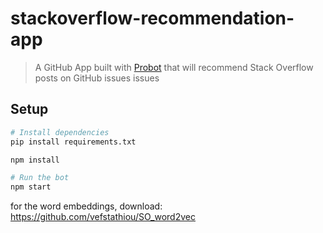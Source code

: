 # stackoverflow-recommendation-app

> A GitHub App built with [Probot](https://github.com/probot/probot) that will recommend Stack Overflow posts on GitHub issues issues

## Setup

```sh
# Install dependencies
pip install requirements.txt 

npm install

# Run the bot
npm start
```

for the word embeddings, download: https://github.com/vefstathiou/SO_word2vec